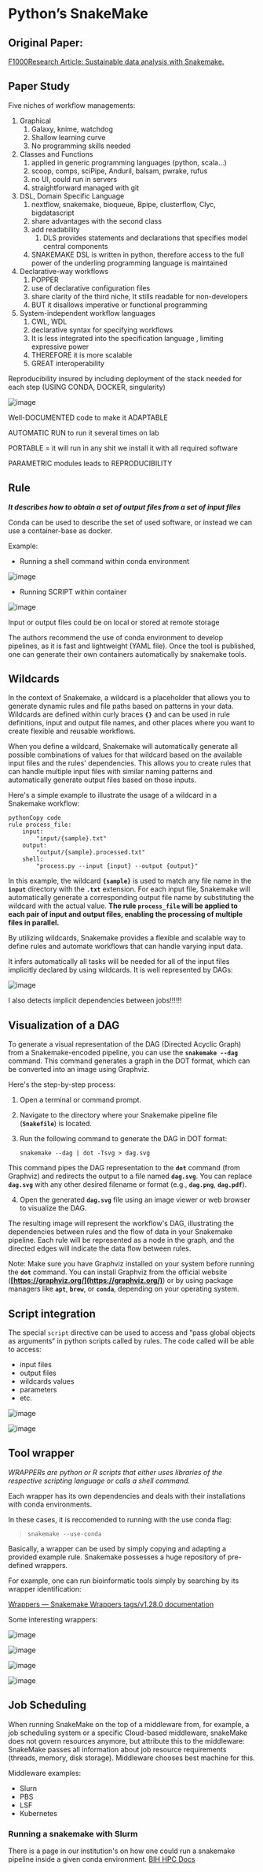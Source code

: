 # Python’s SnakeMake

## Original Paper:

[F1000Research Article: Sustainable data analysis with Snakemake.](https://f1000research.com/articles/10-33/v2)

## Paper Study

Five niches of workflow managements:

1. Graphical
    1. Galaxy, knime, watchdog
    2. Shallow learning curve
    3. No programming skills needed
2. Classes and Functions
    1. applied in generic programming languages (python, scala…)
    2. scoop, comps, sciPipe, Anduril, balsam, pwrake, rufus
    3. no UI, could run in servers
    4. straightforward managed with git
3. DSL, Domain Specific Language
    1. nextflow, snakemake, bioqueue, Bpipe, clusterflow, Clyc, bigdatascript
    2. share advantages with the second class
    3. add readability
        1. DLS provides statements and declarations that specifies model central components
    4. SNAKEMAKE DSL is written in python, therefore access to the full power of the underling programming language is maintained
4. Declarative-way workflows
    1. POPPER
    2. use of declarative configuration files
    3. share clarity of the third niche, It stills readable for non-developers
    4. BUT it disallows imperative or functional programming
5. System-independent workflow languages
    1. CWL, WDL
    2. declarative syntax for specifying workflows
    3. It is less integrated into the specification language , limiting expressive power
    4. THEREFORE it is more scalable
    5. GREAT interoperability

Reproducibility insured by including deployment of the stack needed for each step (USING CONDA, DOCKER, singularity)

![image](img/snakemake/Untitled.png)

Well-DOCUMENTED code to make it ADAPTABLE

AUTOMATIC RUN to run it several times on lab

PORTABLE = it will run in any shit we install it with all required software

PARAMETRIC modules leads to REPRODUCIBILITY

## Rule

***It describes how to obtain a set of output files from a set of input files***

Conda can be used to describe the set of used software, or instead we can use a container-base as docker.

Example:

- Running a shell command within conda environment

![image](img/snakemake/Untitled_1.png)

- Running SCRIPT within container

![image](img/snakemake/Untitled_2.png)

Input or output files could be on local or stored at remote storage

The authors recommend the use of conda environment to develop pipelines, as it is fast and lightweight (YAML file). Once the tool is published, one can generate their own containers automatically by snakemake tools.

## Wildcards

In the context of Snakemake, a wildcard is a placeholder that allows you to generate dynamic rules and file paths based on patterns in your data. Wildcards are defined within curly braces **`{}`** and can be used in rule definitions, input and output file names, and other places where you want to create flexible and reusable workflows.

When you define a wildcard, Snakemake will automatically generate all possible combinations of values for that wildcard based on the available input files and the rules' dependencies. This allows you to create rules that can handle multiple input files with similar naming patterns and automatically generate output files based on those inputs.

Here's a simple example to illustrate the usage of a wildcard in a Snakemake workflow:

```
pythonCopy code
rule process_file:
    input:
        "input/{sample}.txt"
    output:
        "output/{sample}.processed.txt"
    shell:
        "process.py --input {input} --output {output}"
```

In this example, the wildcard **`{sample}`** is used to match any file name in the **`input`** directory with the **`.txt`** extension. For each input file, Snakemake will automatically generate a corresponding output file name by substituting the wildcard with the actual value. **The rule `process_file` will be applied to each pair of input and output files, enabling the processing of multiple files in parallel.**

By utilizing wildcards, Snakemake provides a flexible and scalable way to define rules and automate workflows that can handle varying input data.

It infers automatically all tasks will be needed for all of the input files implicitly declared by using wildcards. It is well represented by DAGs:

![image](img/snakemake/Untitled_3.png)

I also detects implicit dependencies between jobs!!!!!!

## Visualization of a DAG

To generate a visual representation of the DAG (Directed Acyclic Graph) from a Snakemake-encoded pipeline, you can use the **`snakemake --dag`** command. This command generates a graph in the DOT format, which can be converted into an image using Graphviz.

Here's the step-by-step process:

1. Open a terminal or command prompt.
2. Navigate to the directory where your Snakemake pipeline file (**`Snakefile`**) is located.
3. Run the following command to generate the DAG in DOT format:
    
    ```
    snakemake --dag | dot -Tsvg > dag.svg
    ```
    
This command pipes the DAG representation to the **`dot`** command (from Graphviz) and redirects the output to a file named **`dag.svg`**. You can replace **`dag.svg`** with any other desired filename or format (e.g., **`dag.png`**, **`dag.pdf`**).
    
4. Open the generated **`dag.svg`** file using an image viewer or web browser to visualize the DAG.

The resulting image will represent the workflow's DAG, illustrating the dependencies between rules and the flow of data in your Snakemake pipeline. Each rule will be represented as a node in the graph, and the directed edges will indicate the data flow between rules.

Note: Make sure you have Graphviz installed on your system before running the **`dot`** command. You can install Graphviz from the official website (**[https://graphviz.org/](https://graphviz.org/)**) or by using package managers like **`apt`**, **`brew`**, or **`conda`**, depending on your operating system.

## Script integration

The special `script` directive can be used to access and “pass global objects as arguments“ in python scripts called by rules. The code called will be able to access:
- input files
- output files
- wildcards values
- parameters
- etc.
    
![image](img/snakemake/Untitled_4.png)
    
![image](img/snakemake/Untitled_5.png)
    
## Tool wrapper
    
*WRAPPERs are python or R scripts that either uses libraries of the respective scripting language or calls a shell command.*
    
Each wrapper has its own dependencies and deals with their installations with conda environments.
    
In these cases, it is reccomended to running with the use conda flag:
    
> `snakemake --use-conda`
    
Basically, a wrapper can be used by simply copying and adapting a provided example rule. Snakemake possesses a huge repository of pre-defined wrappers.
    
For example, one can run bioinformatic tools simply by searching by its wrapper identification:
    
[Wrappers — Snakemake Wrappers tags/v1.28.0 documentation](https://snakemake-wrappers.readthedocs.io/en/stable/wrappers.html)
    
Some interesting wrappers:
    
![image](img/snakemake/Untitled_6.png)

![image](img/snakemake/Untitled_7.png)

![image](img/snakemake/Untitled_8.png)

![image](img/snakemake/Untitled_9.png)
    
## Job Scheduling
    
When running SnakeMake on the top of a middleware from, for example, a job scheduling system or a specific Cloud-based middleware, snakeMake does not govern resources anymore, but attribute this to the middleware: SnakeMake passes all information about job resource requirements (threads, memory, disk storage). Middleware chooses best machine for this.
    
Middleware examples:
- Slurn
- PBS
- LSF
- Kubernetes
    
### Running a snakemake with Slurm
There is a page in our institution's on how one could run a snakemake pipeline inside a given conda environment.
[BIH HPC Docs](https://bihealth.github.io/bih-cluster/slurm/snakemake/)
